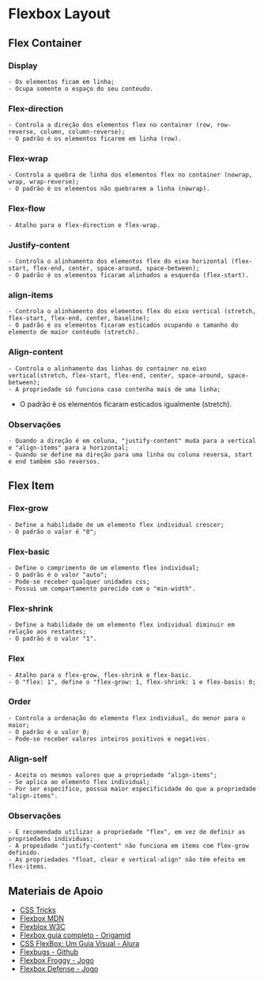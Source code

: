 # Flexbox Layout

## Flex Container

  ### Display

    - Os elementos ficam em linha;
    - Ocupa somente o espaço do seu contéudo.

  ### Flex-direction

    - Controla a direção dos elementos flex no container (row, row-reverse, column, column-reverse);
    - O padrão é os elementos ficarem em linha (row).

  ### Flex-wrap

    - Controla a quebra de linha dos elementos flex no container (nowrap, wrap, wrap-reverse);
    - O padrão é os elementos não quebrarem a linha (nowrap).

  ### Flex-flow

    - Atalho para o flex-direction e flex-wrap.

  ### Justify-content

    - Controla o alinhamento dos elementos flex do eixo horizontal (flex-start, flex-end, center, space-around, space-between);
    - O padrão é os elementos ficaram alinhados a esquerda (flex-start).

  ### align-items

    - Controla o alinhamento dos elementos flex do eixo vertical (stretch, flex-start, flex-end, center, baseline);
    - O padrão é os elementos ficaram esticados ocupando o tamanho do elemento de maior contéudo (stretch).

  ### Align-content

    - Controla o alinhamento das linhas do container no eixo vertical(stretch, flex-start, flex-end, center, space-around, space-between);
    - A propriedade só funciona caso contenha mais de uma linha;
  - O padrão é os elementos ficaram esticados igualmente (stretch).

  ### Observações

    - Quando a direção é em coluna, "justify-content" muda para a vertical e "align-items" para a horizontal;
    - Quando se define ma direção para uma linha ou coluna reversa, start e end também são reversos.

## Flex Item

  ### Flex-grow

    - Define a habilidade de um elemento flex individual crescer;
    - O padrão o valor é "0";

  ### Flex-basic

    - Define o comprimento de um elemento flex individual;
    - O padrão é o valor "auto";
    - Pode-se receber qualquer unidades css;
    - Possui um compartamento parecido com o "min-width".

  ### Flex-shrink

    - Define a habilidade de um elemento flex individual diminuir em relação aos restantes;
    - O padrão é o valor "1".

  ### Flex

    - Atalho para o flex-grow, flex-shrink e flex-basic.
    - O "flex: 1", define o "flex-grow: 1, flex-shrink: 1 e flex-basis: 0;

  ### Order

    - Controla a ordenação do elemento flex individual, do menor para o maior;
    - O padrão é o valor 0;
    - Pode-se receber valores inteiros positivos e negativos.

  ### Align-self

    - Aceita os mesmos valores que a propriedade "align-items";
    - Se aplica ao elemento flex individual;
    - Por ser específico, possua maior especificidade do que a propriedade "align-items".

  ### Observações

    - É recomendado utilizar a propriedade "flex", em vez de definir as propriedades individuas;
    - A propeidade "justify-content" não funciona em items com flex-grow definido.
    - As propriedades "float, clear e vertical-align" não têm efeito em flex-items.


## Materiais de Apoio

  - [CSS Tricks](https://css-tricks.com/snippets/css/a-guide-to-flexbox/)
  - [Flexbox MDN](https://developer.mozilla.org/en-US/docs/Learn/CSS/CSS_layout/Flexbox)
  - [Flexblox W3C](https://www.w3schools.com/csS/css3_flexbox.asp)
  - [Flexbox guia completo - Origamid](https://origamid.com/projetos/flexbox-guia-completo/)
  - [CSS FlexBox: Um Guia Visual - Alura](https://www.alura.com.br/artigos/css-guia-do-flexbox)
  - [Flexbugs - Github](https://github.com/philipwalton/flexbugs)
  - [Flexbox Froggy - Jogo](https://flexboxfroggy.com/)
  - [Flexbox Defense - Jogo](http://www.flexboxdefense.com/)
